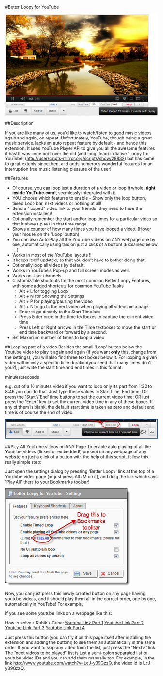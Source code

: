 #Better Loopy for YouTube

![Better Loopy Main Screenshot](https://raw.githubusercontent.com/piyushsoni/BetterLoopyForYouTube/master/Documents/BetterLoopy.png)

##Description

If you are like many of us, you'd like to watch/listen to good music videos again and again, on repeat. Unfortunately, YouTube, though being a great music service, lacks an auto repeat feature by default - and hence this extension. It uses YouTube Player API to give you all the awesome features it has! It was once built over the old (and long dead) initiative 'Loopy for YouTube' (http://userscripts-mirror.org/scripts/show/28832) but has come to great extents since then, and adds numerous wonderful features for an interruption free music listening pleasure of the user!

##Features
 - Of course, you can loop just a duration of a video or loop it whole, **right inside YouTube.com!**, seamlessly integrated with it.  
 - YOU choose which features to enable - Show only the loop button, timed Loop bar, next videos or nothing at all! 
 - Send a "looped" video link to your friends (they need to have the extension installed)!
 - Optionally remember the start and/or loop times for a particular video so that it always plays in that time range
 - Shows a counter of how many times you have looped a video. (Hover your mouse on the 'Loop' button)
 - You can also Auto Play all the YouTube videos on ANY webpage one by one, automatically using this on just a click of a button! (Explained below ... )
 - Works in most of the YouTube layouts !!
 - It keeps itself updated, so that you don't have to bother doing that.
 - Optionally loop all videos by default.
 - Works in YouTube's Pop-up and full screen modes as well.
 - Works on User channels
 - Customizable shortcuts for the most common Better Loopy Features, with some added shortcuts for common YouTube Tasks 
	 - Alt + L for toggling Loop
	 - Alt + M for Showing the Settings
	 - Alt + P for playing/pausing the video
	 - Alt + N to go to the next video when playing all videos on a page
	 - Enter to go directly to the Start Time box
	 - Press Enter once in the time textboxes to capture the current video time
	 - Press Left or Right arrows in the Time textboxes to move the start or end time backward or forward by a second.
 - Set Maximum number of times to loop a video

##Looping part of a video
Besides the small 'Loop' button below the Youtube video to play it again and again (if you want **only** this, change from the settings), you will also find three text boxes below it. For looping a given video within only a specific time duration(you need that many times don't you?), just write the start time and end times in this format:

minutes:seconds

e.g. out of a 10 minutes video if you want to loop only its part from 1:32 to 8:46 you can do that. Just type these values in Start time, End time; OR press the 'Start'/'End' time buttons to set the current video time; OR just press the 'Enter' key to set the current video time in any of these boxes. If any of them is blank, the default start time is taken as zero and default end time is of course the end of video. 

![Click To Set Time](https://raw.githubusercontent.com/piyushsoni/BetterLoopyForYouTube/master/Documents/ClickToSetTime.png)

##Play All YouTube videos on ANY Page
To enable auto playing of all the Youtube videos (linked or embedded!) present on any webpage of any website on just a click of a button with the help of this script, follow this really simple step:

Just open the settings dialog by pressing 'Better Loopy' link at the top of a YouTube video page (or just press Alt+M on it), and drag the link which says 'Play All' there to your Bookmarks toolbar!

![Drag javascript bookmarklet](https://raw.githubusercontent.com/piyushsoni/BetterLoopyForYouTube/master/Documents/dragbookmark.png)

Now, you can just press this newly created button on any page having youtube videos, and it should play them all in the correct order, one by one, automatically in YouTube!
For example,

If you see some youtube links on a webpage like this:

How to solve a Rubik's Cube:
[Youtube Link Part 1](https://www.youtube.com/watch?v=LcJ-y39GzzQ)
[Youtube Link Part 2](https://www.youtube.com/watch?v=Xfw045MjVDQ)
[Youtube Link Part 3](https://www.youtube.com/watch?v=6DZUS1YsUvg)
[Youtube Link Part 4](https://www.youtube.com/watch?v=FzfebdYt_cQ)

Just press this button (you can try it on this page itself after installing the extension and adding the button!) to see them all automatically in the same order.
If you want to skip any video from the list, just press the "Next>" link. The "next videos to be played" list is just a semi-colon separated list of youtube video IDs and you can add them manually too. For example, in the link http://www.youtube.com/watch?v=LcJ-y39GzzQ, the video id is LcJ-y39GzzQ.
